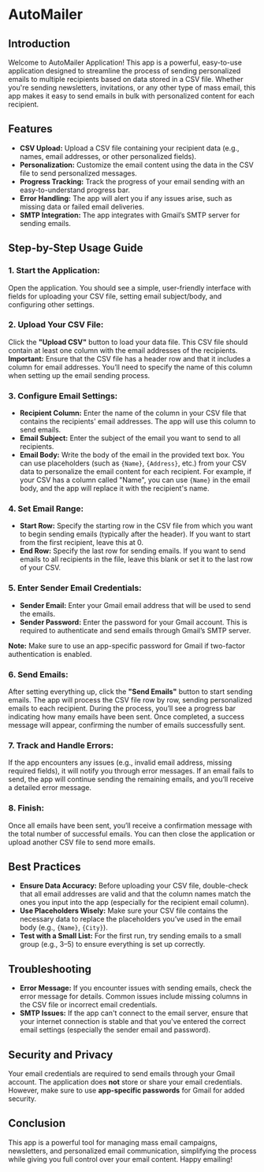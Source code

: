 # AutoMailer

## Introduction
Welcome to AutoMailer Application! This app is a powerful, easy-to-use application designed to streamline the process of sending personalized emails to multiple recipients based on data stored in a CSV file. Whether you're sending newsletters, invitations, or any other type of mass email, this app makes it easy to send emails in bulk with personalized content for each recipient.

## Features
- **CSV Upload:** Upload a CSV file containing your recipient data (e.g., names, email addresses, or other personalized fields).
- **Personalization:** Customize the email content using the data in the CSV file to send personalized messages.
- **Progress Tracking:** Track the progress of your email sending with an easy-to-understand progress bar.
- **Error Handling:** The app will alert you if any issues arise, such as missing data or failed email deliveries.
- **SMTP Integration:** The app integrates with Gmail’s SMTP server for sending emails.

## Step-by-Step Usage Guide

### 1. Start the Application:
Open the application. You should see a simple, user-friendly interface with fields for uploading your CSV file, setting email subject/body, and configuring other settings.

### 2. Upload Your CSV File:
Click the **"Upload CSV"** button to load your data file. This CSV file should contain at least one column with the email addresses of the recipients.
**Important:** Ensure that the CSV file has a header row and that it includes a column for email addresses. You’ll need to specify the name of this column when setting up the email sending process.

### 3. Configure Email Settings:
- **Recipient Column:** Enter the name of the column in your CSV file that contains the recipients' email addresses. The app will use this column to send emails.
- **Email Subject:** Enter the subject of the email you want to send to all recipients.
- **Email Body:** Write the body of the email in the provided text box. You can use placeholders (such as `{Name}`, `{Address}`, etc.) from your CSV data to personalize the email content for each recipient. For example, if your CSV has a column called "Name", you can use `{Name}` in the email body, and the app will replace it with the recipient's name.

### 4. Set Email Range:
- **Start Row:** Specify the starting row in the CSV file from which you want to begin sending emails (typically after the header). If you want to start from the first recipient, leave this at 0.
- **End Row:** Specify the last row for sending emails. If you want to send emails to all recipients in the file, leave this blank or set it to the last row of your CSV.

### 5. Enter Sender Email Credentials:
- **Sender Email:** Enter your Gmail email address that will be used to send the emails.
- **Sender Password:** Enter the password for your Gmail account. This is required to authenticate and send emails through Gmail’s SMTP server.

**Note:** Make sure to use an app-specific password for Gmail if two-factor authentication is enabled.

### 6. Send Emails:
After setting everything up, click the **"Send Emails"** button to start sending emails. The app will process the CSV file row by row, sending personalized emails to each recipient.
During the process, you’ll see a progress bar indicating how many emails have been sent. Once completed, a success message will appear, confirming the number of emails successfully sent.

### 7. Track and Handle Errors:
If the app encounters any issues (e.g., invalid email address, missing required fields), it will notify you through error messages. If an email fails to send, the app will continue sending the remaining emails, and you’ll receive a detailed error message.

### 8. Finish:
Once all emails have been sent, you’ll receive a confirmation message with the total number of successful emails. You can then close the application or upload another CSV file to send more emails.

## Best Practices
- **Ensure Data Accuracy:** Before uploading your CSV file, double-check that all email addresses are valid and that the column names match the ones you input into the app (especially for the recipient email column).
- **Use Placeholders Wisely:** Make sure your CSV file contains the necessary data to replace the placeholders you’ve used in the email body (e.g., `{Name}`, `{City}`).
- **Test with a Small List:** For the first run, try sending emails to a small group (e.g., 3–5) to ensure everything is set up correctly.

## Troubleshooting

- **Error Message:** If you encounter issues with sending emails, check the error message for details. Common issues include missing columns in the CSV file or incorrect email credentials.
- **SMTP Issues:** If the app can't connect to the email server, ensure that your internet connection is stable and that you've entered the correct email settings (especially the sender email and password).

## Security and Privacy
Your email credentials are required to send emails through your Gmail account. The application does **not** store or share your email credentials. However, make sure to use **app-specific passwords** for Gmail for added security.

## Conclusion
This app is a powerful tool for managing mass email campaigns, newsletters, and personalized email communication, simplifying the process while giving you full control over your email content. Happy emailing!
